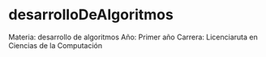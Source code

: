 # desarrolloDeAlgoritmos
Materia: desarrollo de algoritmos
Año: Primer año
Carrera: Licenciaruta en Ciencias de la Computación
